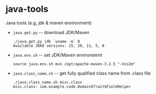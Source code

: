 # java-tools
Java tools (e.g, jdk &amp; maven environment)

* `java.get.py` -- download JDK/Maven  
  ```
  ./java.get.py jdk `uname -m` 8
  Available JDK8 versions: 25, 20, 11, 5, 0
  ```

* `java.env.sh` -- set JDK/Maven environemnt  
  ```
  source java.env.sh mvn /opt/apache-maven-3.2.5 "-Xss2m"
  ```

* `java.class_name.sh` -- get fully qualified class name from .class file  

  ```
  ./java.class_name.sh misc.class
  misc.class: com.example.code.Domain$Trait$FieldHelper
  ```
